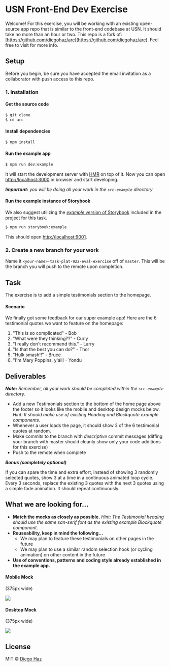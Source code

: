 # USN Front-End Dev Exercise
Welcome! For this exercise, you will be working with an existing open-source app repo that is similar to the front-end codebase at USN. It should take no more than an hour or two. This repo is a fork of: [https://github.com/diegohaz/arc](https://github.com/diegohaz/arc). Feel free to visit for more info.

## Setup
Before you begin, be sure you have accepted the email invitation as a collaborator with push access to this repo.
### 1. Installation
#### Get the source code

```sh
$ git clone 
$ cd arc
```
#### Install dependencies

```sh
$ npm install
```
#### Run the example app

```sh
$ npm run dev:example
```

It will start the development server with [HMR](https://webpack.github.io/docs/hot-module-replacement) on top of it. Now you can open [http://localhost:3000](http://localhost:3000) in browser and start developing.

***Important:*** *you will be doing all your work in the `src-example` directory*
#### Run the example instance of Storybook
We also suggest utilizing the [*example* version of Storybook](https://github.com/diegohaz/arc/wiki/Example-components) included in the project for this task.

```sh
$ npm run storybook:example
```

This should open [http://localhost:9001](http://localhost:9001).

### 2. Create a new branch for your work
Name it `<your-name>-task-plat-922-eval-exercise` off of `master`. This will be the branch you will push to the remote upon completion.

## Task

The exercise is to add a simple testimonials section to the homepage.
#### Scenario
We finally got some feedback for our super example app! Here are the 6 testimonial quotes we want to feature on the homepage:


1. "This is so complicated" - Bob
3. "What were they thinking??" - Curly
2. "I really don't recommend this." - Larry
4. "Is that the best you can do?" - Thor
5. "Hulk smash!!" - Bruce
6. "I'm Mary Poppins, y'all! - Yondu 

## Deliverables

***Note:*** *Remember, all your work should be completed within the `src-example` directory.*

- Add a new Testimonials section to the bottom of the home page above the footer so it looks like the mobile and desktop design mocks below. *Hint: It should make use of existing Heading and Blockquote example components.*
- Whenever a user loads the page, it should show 3 of the 6 testimonial quotes at random.
- Make commits to the branch with *descriptive* commit messages (diffing your branch with master should cleanly show only your code additions for this exercise)
- Push to the remote when complete
  
***Bonus (completely optional)***

If you can spare the time and extra effort, instead of showing 3 randomly selected quotes, show 3 at a time in a continuous animated loop cycle. Every 3 seconds, replace the existing 3 quotes with the next 3 quotes using a simple fade animation. It should repeat continuously.

## What we are looking for…

- **Match the mocks as closely as possible.** *Hint: The Testimonial heading should use the same san-serif font as the existing example Blockquote component.*
- **Reuseability, keep in mind the following…**
    - We may plan to feature these testimonials on other pages in the future
    - We may plan to use a similar random selection hook (or cycling animation) on other content in the future
- **Use of conventions, patterns and coding style already established in the example app.**

#### Mobile Mock
(375px wide)

![](mobile-mock.png?raw=true)
#### Desktop Mock
(375px wide)

![](desktop-mock.png?raw=true)
## License

MIT © [Diego Haz](https://github.com/diegohaz)

